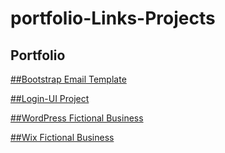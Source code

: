 # portfolio-Links-Projects
## Portfolio
<a href="https://amairanychavezcoho.wixsite.com/portfolio" target="blank">
##Bootstrap Email Template

##Login-UI Project

##WordPress Fictional Business

##Wix Fictional Business
